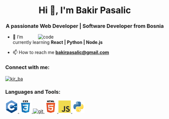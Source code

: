 <h1 align="center">Hi 👋, I'm Bakir Pasalic</h1>
<h3 align="center">A passionate Web Developer | Software Developer from Bosnia</h3>

<img align = "right" alt = "code" width="400" src="[https://i.gifer.com/Ry6p.gif](https://www.google.com/url?sa=i&url=https%3A%2F%2Fgiphy.com%2Fstickers%2Fplanet-loading-codecosmos-GvaXyKoX2QkDgvRLLA&psig=AOvVaw0FtajhhWXpomB-nb21Wk1z&ust=1721416311942000&source=images&cd=vfe&opi=89978449&ved=0CBAQjRxqFwoTCKiq7PSnsYcDFQAAAAAdAAAAABAE)"> 

- 🌱 I’m currently learning **React | Python | Node.js**

- 📫 How to reach me **bakirpasalic@gmail.com**

<h3 align="left">Connect with me:</h3>
<p align="left">
<a href="https://discord.gg/kir_ba" target="blank"><img align="center" src="https://raw.githubusercontent.com/rahuldkjain/github-profile-readme-generator/master/src/images/icons/Social/discord.svg" alt="kir_ba" height="30" width="40" /></a>
</p>

<h3 align="left">Languages and Tools:</h3>
<p align="left"> <a href="https://www.w3schools.com/cpp/" target="_blank" rel="noreferrer"> <img src="https://raw.githubusercontent.com/devicons/devicon/master/icons/cplusplus/cplusplus-original.svg" alt="cplusplus" width="40" height="40"/> </a> <a href="https://www.w3schools.com/css/" target="_blank" rel="noreferrer"> <img src="https://raw.githubusercontent.com/devicons/devicon/master/icons/css3/css3-original-wordmark.svg" alt="css3" width="40" height="40"/> </a> <a href="https://git-scm.com/" target="_blank" rel="noreferrer"> <img src="https://www.vectorlogo.zone/logos/git-scm/git-scm-icon.svg" alt="git" width="40" height="40"/> </a> <a href="https://www.w3.org/html/" target="_blank" rel="noreferrer"> <img src="https://raw.githubusercontent.com/devicons/devicon/master/icons/html5/html5-original-wordmark.svg" alt="html5" width="40" height="40"/> </a> <a href="https://developer.mozilla.org/en-US/docs/Web/JavaScript" target="_blank" rel="noreferrer"> <img src="https://raw.githubusercontent.com/devicons/devicon/master/icons/javascript/javascript-original.svg" alt="javascript" width="40" height="40"/> </a> <a href="https://www.python.org" target="_blank" rel="noreferrer"> <img src="https://raw.githubusercontent.com/devicons/devicon/master/icons/python/python-original.svg" alt="python" width="40" height="40"/> </a> </p>

